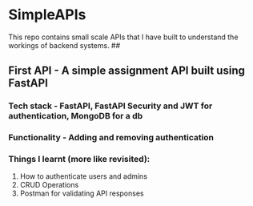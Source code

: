 # SimpleAPIs
This repo contains small scale APIs that I have built to understand the workings of backend systems. ##

## First API - A simple assignment API built using FastAPI
### Tech stack - FastAPI, FastAPI Security and JWT for authentication, MongoDB for a db
### Functionality - Adding and removing authentication 

### Things I learnt (more like revisited): 
1. How to authenticate users and admins
2. CRUD Operations
3. Postman for validating API responses 
